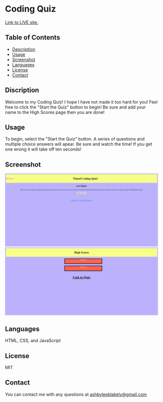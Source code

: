 # Coding Quiz
 
[Link to LIVE site.](https://ashbylb.github.io/student-code-quiz/)

## Table of Contents
- [Description](#Description)
- [Usage](#Usage)
- [Screenshot](#Screenshot)
- [Languages](#Languages)
- [License](#License)
- [Contact](#Contact)

## Discription
Welcome to my Coding Quiz!  I  hope I have not made it too hard for you!  Feel free to click the "Start the Quiz" button to begin!
Be sure and add your name to the High Scores page then you are done!  

## Usage 
To begin, select the "Start the Quiz" button.  A series of questions and multiple choice answers will apear.  Be sure and watch the time!  If you get one wrong it will take off ten seconds!

## Screenshot
 

![Quiz Screenshot](./assets/images/quiz.png)
![Quiz Screenshot](./assets/images/quiz2.png)

## Languages
HTML, CSS, and JavaScript

## License
MIT

## Contact
You can contact me with any questions at ashbyleeblakely@gmail.com